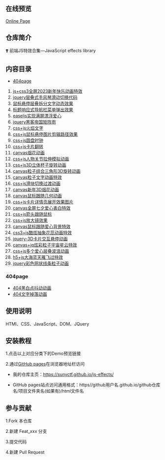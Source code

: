 ## 在线预览

[Online Page](https://sunyctf.github.io/js-effects/)

## 仓库简介

❣️ 前端JS特效合集—JavaScript effects library

## 内容目录
- [404page](#404page)
1. [js+css3全屏2023新年快乐动画特效](https://sunyctf.github.io/js-effects/js+css3全屏2023新年快乐动画特效/index.html)
2. [jquery层叠式手风琴滑动切换代码](https://sunyctf.github.io/js-effects/jquery层叠式手风琴滑动切换代码/index.html)
3. [鼠标悬停层叠拆分文字动态效果](https://sunyctf.github.io/js-effects/鼠标悬停层叠拆分文字动态效果/index.html)
4. [标题响应式导航栏菜单弹出效果](https://sunyctf.github.io/js-effects/标题响应式导航栏菜单弹出效果/index.html)
5. [easeljs实现满屏漂浮爱心](https://sunyctf.github.io/js-effects/easeljs实现满屏漂浮爱心/index.html)
6. [jquery黑客帝国矩阵雨](https://sunyctf.github.io/js-effects/jquery黑客帝国矩阵雨/index.html)
7. [css+js火焰文字](https://sunyctf.github.io/js-effects/css+js火焰文字/index.html)
8. [css+js鼠标悬停图片剪辑路径效果](https://sunyctf.github.io/js-effects/css+js鼠标悬停图片剪辑路径效果/index.html)
9. [css+js圆盘时钟](https://sunyctf.github.io/js-effects/css+js圆盘时钟/index.html)
10. [css+js卡片翻转](https://sunyctf.github.io/js-effects/css+js卡片翻转/index.html) 
11. [canvas烟花动画](https://sunyctf.github.io/js-effects/canvas烟花动画/index.html) 
12. [css+js人物关节拉伸模拟动画](https://sunyctf.github.io/js-effects/css+js人物关节拉伸模拟动画/index.html) 
13. [css+js3D立体杯子旋转动画](https://sunyctf.github.io/js-effects/css+js3D立体杯子旋转动画/index.html) 
14. [canvas粒子组合三角形3D旋转动画](https://sunyctf.github.io/js-effects/canvas粒子组合三角形3D旋转动画/index.html) 
15. [canvas粒子文字动画特效](https://sunyctf.github.io/js-effects/canvas粒子文字动画/index.html) 
16. [css+js滑块切换过渡动画](https://sunyctf.github.io/js-effects/css+js滑块切换过渡动画/index.html) 
16. [canvas新年3D烟花动画](https://sunyctf.github.io/js-effects/canvas新年3D烟花动画/index.html) 
16. [canvas鼠标跟随几何动画](https://sunyctf.github.io/js-effects/canvas鼠标跟随几何动画/index.html) 
16. [css+js卡片详情页展开效果图片](https://sunyctf.github.io/js-effects/css+js卡片详情页展开效果图片/index.html)
16. [canvas全屏七夕爱心表白特效](https://sunyctf.github.io/js-effects/canvas全屏七夕爱心表白特效/index.html) 
16. [css+js箭头跟随鼠标](https://sunyctf.github.io/js-effects/css+js箭头跟随鼠标/index.html) 
16. [css+js放大镜效果](https://sunyctf.github.io/js-effects/css+js放大镜效果/index.html)
16. [canvas鼠标跟随爱心背景特效](https://sunyctf.github.io/js-effects/canvas鼠标跟随爱心背景特效/index.html)
16. [css3+js酷炫抽象花蕊动画特效](https://sunyctf.github.io/js-effects/css3+js酷炫抽象花蕊动画特效/index.html)
16. [jquery-3D卡片交互悬停动画](https://sunyctf.github.io/js-effects/jquery-3D卡片交互悬停动画/index.html)
16. [canvas+jq炫彩粒子宇宙星云特效](https://sunyctf.github.io/js-effects/canvas+jq炫彩粒子宇宙星云特效/index.html)
16. [css+js多个爱心层叠波浪动画](https://sunyctf.github.io/js-effects/css+js多个爱心层叠波浪动画/index.html)
16. [h5+js大海蓝天雁飞过特效](https://sunyctf.github.io/js-effects/h5+js大海蓝天雁飞过特效/index.html)
16. [jquery彩色网状线条粒子动画](https://sunyctf.github.io/js-effects/jquery彩色网状线条粒子动画/index.html)

### 404page

- [404黑白点抖动动画](https://sunyctf.github.io/js-effects/404page/404黑白点抖动动画/index.html)
- [404文字掉落动画](https://sunyctf.github.io/js-effects/404page/404文字掉落动画/index.html)

## 使用说明

HTMl、CSS、JavaScript、DOM、JQuery

## 安装教程

1.点击以上对应分类下的Demo预览链接

2.通过[GitHub pages](https://pages.github.com/ "去了解GitHub pages")在浏览器地址栏访问

- 我的仓库主页：https://sunyctf.github.io/js-effects/

- GitHub pages站点访问通用格式：https//github用户名.github.io/github仓库名/项目文件夹名(如果有)/html文件名

## 参与贡献

1.Fork 本仓库

2.新建 Feat_xxx 分支

3.提交代码

4.新建 Pull Request

